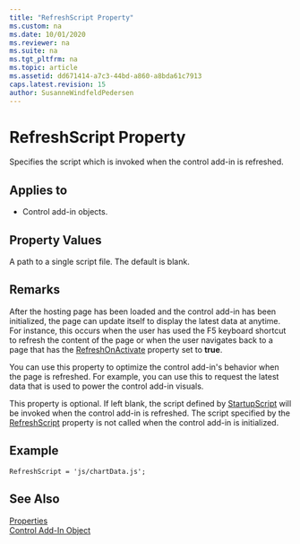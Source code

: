 ```yaml
---
title: "RefreshScript Property"
ms.custom: na
ms.date: 10/01/2020
ms.reviewer: na
ms.suite: na
ms.tgt_pltfrm: na
ms.topic: article
ms.assetid: dd671414-a7c3-44bd-a860-a8bda61c7913
caps.latest.revision: 15
author: SusanneWindfeldPedersen
---
```


# RefreshScript Property

Specifies the script which is invoked when the control add-in is refreshed.

## Applies to 

- Control add-in objects.

## Property Values 

A path to a single script file. The default is blank. 

## Remarks 

After the hosting page has been loaded and the control add-in has been initialized, the page can update itself to display the latest data at anytime. For instance, this occurs when the user has used the F5 keyboard shortcut to refresh the content of the page or when the user navigates back to a page that has the [RefreshOnActivate](devenv-refreshonactivate-property.md) property set to **true**.

You can use this property to optimize the control add-in's behavior when the page is refreshed. For example, you can use this to request the latest data that is used to power the control add-in visuals. 

This property is optional. If left blank, the script defined by [StartupScript](devenv-startupscript-property.md) will be invoked when the control add-in is refreshed. The script specified by the [RefreshScript](devenv-refreshscript-property.md) property is not called when the control add-in is initialized. 

## Example

```AL
RefreshScript = 'js/chartData.js'; 
```

## See Also

[Properties](devenv-properties.md)    
[Control Add-In Object](../devenv-control-addin-object.md)  
 